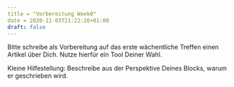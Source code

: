 ```yaml
---
title = "Vorbereitung Week0"
date = 2020-11-03T21:22:26+01:00
draft: false
---
```


Bitte schreibe als Vorbereitung auf das erste wächentliche Treffen einen Artikel über Dich.
Nutze hierfür ein Tool Deiner Wahl.

Kleine Hilfestellung:
Beschreibe aus der Perspektive Deines Blocks, warum er geschrieben wird.
